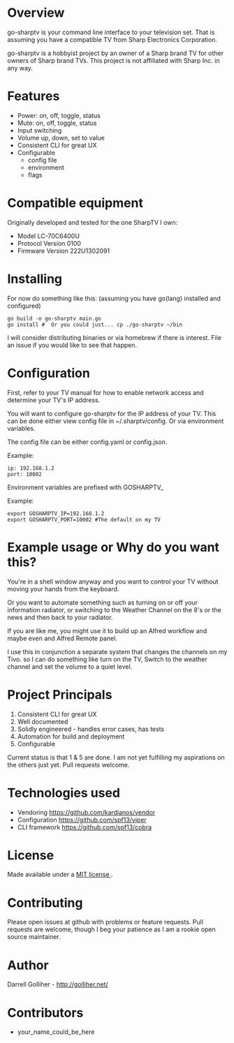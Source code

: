 

# Overview

go-sharptv is your command line interface to your television set.  That is assuming you have a compatible TV from Sharp Electronics Corporation.

go-sharptv is a hobbyist project by an owner of a Sharp brand TV for other owners of Sharp brand TVs.    This project is not affiliated with Sharp Inc. in any way.

# Features

* Power: on, off, toggle, status
* Mute: on, off, toggle, status
* Input switching
* Volume up, down, set to value
* Consistent CLI for great UX
* Configurable
  - config file
  - environment
  - flags

# Compatible equipment

Originally developed and tested for the one SharpTV I own:

* Model LC-70C6400U
* Protocol Version 0100
* Firmware Version 222U1302091

# Installing

For now do something like this:
(assuming you have go(lang) installed and configured)

    go build -o go-sharptv main.go
    go install #  Or you could just... cp ./go-sharptv ~/bin

I will consider distributing binaries or via homebrew if there is interest.  File an issue if you would like to see that happen.

# Configuration

First, refer to your TV manual for how to enable network access and determine your TV's IP address.

You will want to configure go-sharptv for the IP address of your TV.  This can be done either view config file in ~/.sharptv/config. Or via environment variables.

The config file can be either config.yaml or config.json.

Example:

    ip: 192.168.1.2
    port: 10002

Environment variables are prefixed with GOSHARPTV_

Example:

    export GOSHARPTV_IP=192.168.1.2
    export GOSHARPTV_PORT=10002 #The default on my TV

# Example usage or Why do you want this?

You're in a shell window anyway and you want to control
your TV without moving your hands from the keyboard.

Or you want to automate something such as turning on or off your information radiator, or switching to the Weather Channel on the 8's or the news and then
back to your radiator.

If you are like me, you might use it to build up an Alfred workflow and maybe even and Alfred Remote panel.  

I use this in conjunction a separate system that changes the channels on my Tivo.
so I can do something like turn on the TV, Switch to the weather channel and set the
volume to a quiet level.

# Project Principals

1. Consistent CLI for great UX
2. Well documented
3. Solidly engineered - handles error cases, has tests
4. Automation for build and deployment
5. Configurable

Current status is that 1 & 5 are done.  I am not yet fulfilling my aspirations
on the others just yet. Pull requests welcome.

# Technologies used
* Vendoring https://github.com/kardianos/vendor
* Configuration https://github.com/spf13/viper
* CLI framework https://github.com/spf13/cobra

# License

Made available under a [MIT license ](LICENSE.md).

# Contributing

Please open issues at github with problems or feature requests.  Pull requests are welcome, though I beg your patience as I am a rookie open source maintainer.  

# Author

Darrell Golliher - http://golliher.net/

# Contributors
*  your_name_could_be_here
